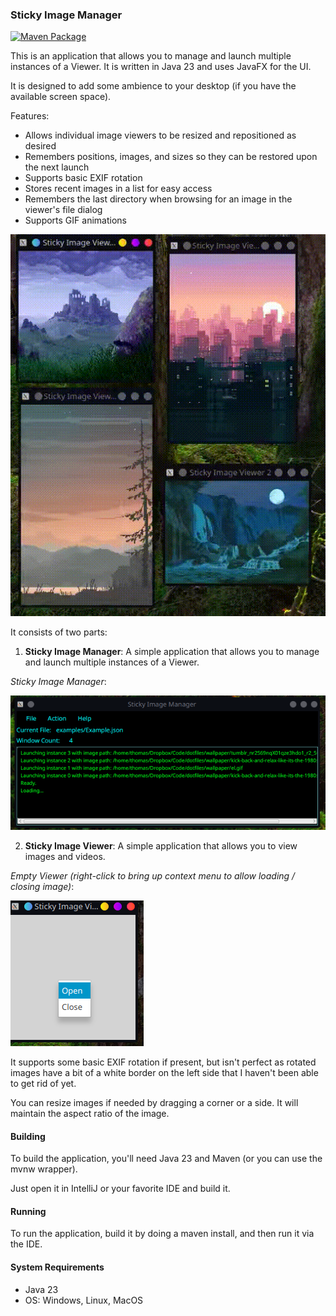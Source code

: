 ### Sticky Image Manager

[![Maven Package](https://github.com/darkmusic/sticky-image-manager/actions/workflows/maven-publish.yml/badge.svg)](https://github.com/darkmusic/sticky-image-manager/actions/workflows/maven-publish.yml)

This is an application that allows you to manage and launch multiple instances of a Viewer.  It is written in Java 23 and uses JavaFX for the UI.

It is designed to add some ambience to your desktop (if you have the available screen space).

Features:
- Allows individual image viewers to be resized and repositioned as desired
- Remembers positions, images, and sizes so they can be restored upon the next launch
- Supports basic EXIF rotation
- Stores recent images in a list for easy access
- Remembers the last directory when browsing for an image in the viewer's file dialog
- Supports GIF animations


![Sticky Image Manager](res/Screencast.gif)

It consists of two parts:
1. **Sticky Image Manager**: A simple application that allows you to manage and launch multiple instances of a Viewer.

*Sticky Image Manager*:

![Sticky Image Manager](res/Manager.png)

2. **Sticky Image Viewer**: A simple application that allows you to view images and videos.

*Empty Viewer (right-click to bring up context menu to allow loading / closing image)*:

![Sticky Image Viewer](res/Viewer.png)

It supports some basic EXIF rotation if present, but isn't perfect as rotated images have a bit of a white border on the left side that I haven't been able to get rid of yet.

You can resize images if needed by dragging a corner or a side.  It will maintain the aspect ratio of the image.

#### Building
To build the application, you'll need Java 23 and Maven (or you can use the mvnw wrapper).

Just open it in IntelliJ or your favorite IDE and build it.

#### Running
To run the application, build it by doing a maven install, and then run it via the IDE.

#### System Requirements
- Java 23
- OS: Windows, Linux, MacOS